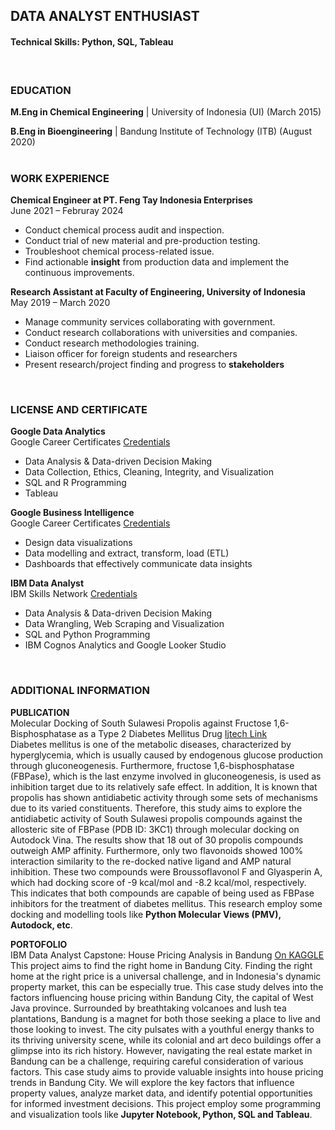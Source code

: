 ## **DATA ANALYST ENTHUSIAST**
#### **Technical Skills: Python, SQL, Tableau**
<br>

### **EDUCATION**
**M.Eng in Chemical Engineering** | University of Indonesia (UI) (March 2015)

**B.Eng in Bioengineering** | Bandung Institute of Technology (ITB) (August 2020)
<br><br>

### **WORK EXPERIENCE**
**Chemical Engineer at PT. Feng Tay Indonesia Enterprises**
<br>June 2021 – Februray 2024

  - Conduct chemical process audit and inspection.
  - Conduct trial of new material and pre-production testing. 
  - Troubleshoot chemical process-related issue.
  - Find actionable **insight** from production data and implement the continuous improvements.

**Research Assistant at Faculty of Engineering, University of Indonesia**
<br>May 2019 – March 2020

  - Manage community services collaborating with government.
  - Conduct research collaborations with universities and companies.
  - Conduct research methodologies training.
  - Liaison officer for foreign students and researchers
  - Present research/project finding and progress to **stakeholders**<br>
<br>

### **LICENSE AND CERTIFICATE**
**Google Data Analytics**
<br>Google Career Certificates [Credentials](https://coursera.org/share/d40723f5beeef35333674e8fa82007e7)
  - Data Analysis & Data-driven Decision Making
  - Data Collection, Ethics, Cleaning, Integrity, and Visualization
  - SQL and R Programming
  - Tableau 

**Google Business Intelligence**
<br>Google Career Certificates [Credentials](https://coursera.org/share/c676bda4003fcc4a429bf35dd652ceb6)
  - Design data visualizations
  - Data modelling and extract, transform, load (ETL)
  - Dashboards that effectively communicate data insights 

**IBM Data Analyst**
<br>IBM Skills Network [Credentials](https://coursera.org/share/b597d66c4f19cc05466c6c421c5f589f)
  - Data Analysis & Data-driven Decision Making
  - Data Wrangling, Web Scraping and Visualization
  - SQL and Python Programming
  - IBM Cognos Analytics and Google Looker Studio
<br>

### **ADDITIONAL INFORMATION**
**PUBLICATION**
<br>Molecular Docking of South Sulawesi Propolis against Fructose 1,6-Bisphosphatase as a Type 2 Diabetes Mellitus Drug [Ijtech Link](https://ijtech.eng.ui.ac.id/article/view/4332)
<br>Diabetes mellitus is one of the metabolic diseases, characterized by hyperglycemia, which is usually caused by endogenous glucose production through gluconeogenesis. Furthermore, fructose 1,6-bisphosphatase (FBPase), which is the last enzyme involved in gluconeogenesis, is used as inhibition target due to its relatively safe effect. In addition, It is known that propolis has shown antidiabetic activity through some sets of mechanisms due to its varied constituents. Therefore, this study aims to explore the antidiabetic activity of South Sulawesi propolis compounds against the allosteric site of FBPase (PDB ID: 3KC1) through molecular docking on Autodock Vina. The results show that 18 out of 30 propolis compounds outweigh AMP affinity. Furthermore, only two flavonoids showed 100% interaction similarity to the re-docked native ligand and AMP natural inhibition. These two compounds were Broussoflavonol F and Glyasperin A, which had docking score of -9 kcal/mol and -8.2 kcal/mol, respectively. This indicates that both compounds are capable of being used as FBPase inhibitors for the treatment of diabetes mellitus. This research employ some docking and modelling tools like **Python Molecular Views (PMV), Autodock, etc**.

**PORTOFOLIO**
<br>IBM Data Analyst Capstone: House Pricing Analysis in Bandung [On KAGGLE](https://www.kaggle.com/code/nizarfaris/house-pricing-analysis-in-bandung)
<br>This project aims to find the right home in Bandung City. Finding the right home at the right price is a universal challenge, and in Indonesia's dynamic property market, this can be especially true. This case study delves into the factors influencing house pricing within Bandung City, the capital of West Java province. Surrounded by breathtaking volcanoes and lush tea plantations, Bandung is a magnet for both those seeking a place to live and those looking to invest. The city pulsates with a youthful energy thanks to its thriving university scene, while its colonial and art deco buildings offer a glimpse into its rich history. However, navigating the real estate market in Bandung can be a challenge, requiring careful consideration of various factors. This case study aims to provide valuable insights into house pricing trends in Bandung City. We will explore the key factors that influence property values, analyze market data, and identify potential opportunities for informed investment decisions. This project employ some programming and visualization tools like **Jupyter Notebook, Python, SQL and Tableau**.

